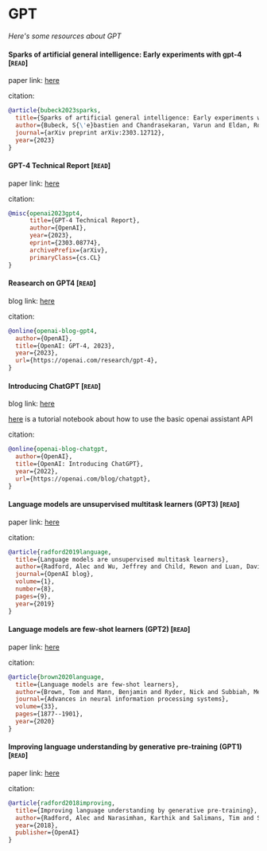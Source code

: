 # GPT
*Here's some resources about GPT*



#### Sparks of artificial general intelligence: Early experiments with gpt-4 [`READ`]

paper link: [here](https://arxiv.org/pdf/2303.12712.pdf?utm_source=webtekno)

citation: 
```bibtex
@article{bubeck2023sparks,
  title={Sparks of artificial general intelligence: Early experiments with gpt-4},
  author={Bubeck, S{\'e}bastien and Chandrasekaran, Varun and Eldan, Ronen and Gehrke, Johannes and Horvitz, Eric and Kamar, Ece and Lee, Peter and Lee, Yin Tat and Li, Yuanzhi and Lundberg, Scott and others},
  journal={arXiv preprint arXiv:2303.12712},
  year={2023}
}
```
    
    

#### GPT-4 Technical Report [`READ`]

paper link: [here](https://arxiv.org/pdf/2303.08774.pdf)


citation: 
```bibtex
@misc{openai2023gpt4,
      title={GPT-4 Technical Report}, 
      author={OpenAI},
      year={2023},
      eprint={2303.08774},
      archivePrefix={arXiv},
      primaryClass={cs.CL}
}
```

#### Reasearch on GPT4  [`READ`]

blog link: [here](https://openai.com/research/gpt-4)

citation:
```bibtex
@online{openai-blog-gpt4,
  author={OpenAI},
  title={OpenAI: GPT-4, 2023},
  year={2023},
  url={https://openai.com/research/gpt-4},
}
```


#### Introducing ChatGPT  [`READ`]

blog link: [here](https://openai.com/blog/chatgpt)

[here](../../notebooks/tutorial_openai_assistant_api.ipynb) is a tutorial notebook about how to use the basic openai assistant API

citation:
```bibtex
@online{openai-blog-chatgpt,
  author={OpenAI},
  title={OpenAI: Introducing ChatGPT},
  year={2022},
  url={https://openai.com/blog/chatgpt},
}
```



#### Language models are unsupervised multitask learners (GPT3) [`READ`]

paper link: [here](https://insightcivic.s3.us-east-1.amazonaws.com/language-models.pdf)

citation: 
```bibtex
@article{radford2019language,
  title={Language models are unsupervised multitask learners},
  author={Radford, Alec and Wu, Jeffrey and Child, Rewon and Luan, David and Amodei, Dario and Sutskever, Ilya and others},
  journal={OpenAI blog},
  volume={1},
  number={8},
  pages={9},
  year={2019}
}
```
    


#### Language models are few-shot learners (GPT2) [`READ`]

paper link: [here](https://proceedings.neurips.cc/paper_files/paper/2020/file/1457c0d6bfcb4967418bfb8ac142f64a-Paper.pdf)

citation: 
```bibtex
@article{brown2020language,
  title={Language models are few-shot learners},
  author={Brown, Tom and Mann, Benjamin and Ryder, Nick and Subbiah, Melanie and Kaplan, Jared D and Dhariwal, Prafulla and Neelakantan, Arvind and Shyam, Pranav and Sastry, Girish and Askell, Amanda and others},
  journal={Advances in neural information processing systems},
  volume={33},
  pages={1877--1901},
  year={2020}
}
```
    


#### Improving language understanding by generative pre-training (GPT1) [`READ`]

paper link: [here](https://www.mikecaptain.com/resources/pdf/GPT-1.pdf)

citation: 
```bibtex
@article{radford2018improving,
  title={Improving language understanding by generative pre-training},
  author={Radford, Alec and Narasimhan, Karthik and Salimans, Tim and Sutskever, Ilya and others},
  year={2018},
  publisher={OpenAI}
}
```
    